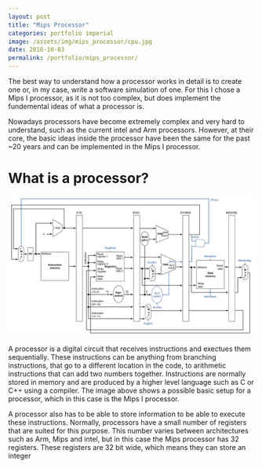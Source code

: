 ```yaml
---
layout: post
title: "Mips Processor"
categories: portfolio imperial
image: /assets/img/mips_processor/cpu.jpg
date: 2016-10-03
permalink: /portfolio/mips_processor/
---
```


The best way to understand how a processor works in detail is to create one or,
in my case, write a software simulation of one. For this I chose a Mips I
processor, as it is not too complex, but does implement the fundemental ideas
of what a processor is.

Nowadays processors have become extremely complex and very hard to understand,
such as the current intel and Arm processors. However, at their core, the basic
ideas inside the processor have been the same for the past ~20 years and can be
implemented in the Mips I processor.

What is a processor?
====================

![Mips processor](/assets/img/mips_processor/mips_processor_layout.png)

A processor is a digital circuit that receives instructions and exectues them
sequentially. These instructions can be anything from branching instructions,
that go to a different location in the code, to arithmetic instructions that
can add two numbers together. Instructions are normally stored in memory and
are produced by a higher level language such as C or C++ using a compiler. The
image above shows a possible basic setup for a processor, which in this case is
the Mips I processor.

A processor also has to be able to store information to be able to execute
these instructions. Normally, processors have a small number of registers that
are suited for this purpose. This number varies between architectures such as
Arm, Mips and intel, but in this case the Mips processor has 32 registers.
These registers are 32 bit wide, which means they can store an integer 
